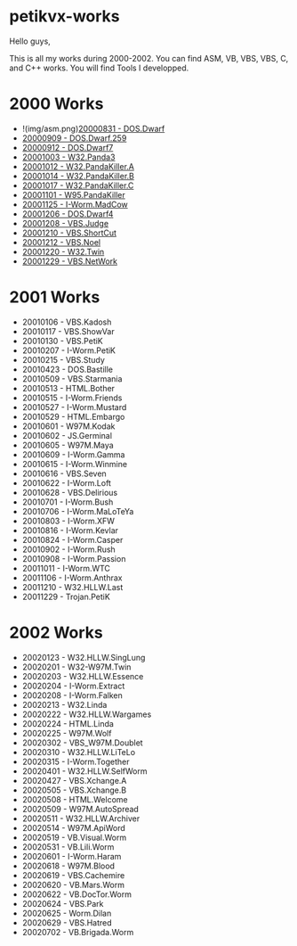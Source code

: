 # petikvx-works

Hello guys,

This is all my works during 2000-2002. You can find ASM, VB, VBS, VBS, C, and C++ works.
You will find Tools I developped.

# 2000 Works
- !(img/asm.png)[20000831 - DOS.Dwarf](Year-2000-Works/20000831%20-%20DOS.Dwarf)
- [20000909 - DOS.Dwarf.259](Year-2000-Works/20000909%20-%20DOS.Dwarf.259)
- [20000912 - DOS.Dwarf7](Year-2000-Works/20000912%20-%20DOS.Dwarf7)
- [20001003 - W32.Panda3](Year-2000-Works/20001003%20-%20W32.Panda3)
- [20001012 - W32.PandaKiller.A](Year-2000-Works/20001012%20-%20W32.PandaKiller.A)
- [20001014 - W32.PandaKiller.B](Year-2000-Works/20001014%20-%20W32.PandaKiller.B)
- [20001017 - W32.PandaKiller.C](Year-2000-Works/20001017%20-%20W32.PandaKiller.C)
- [20001101 - W95.PandaKiller](Year-2000-Works/20001101%20-%20W95.PandaKiller)
- [20001125 - I-Worm.MadCow](Year-2000-Works/20001125%20-%20I-Worm.MadCow)
- [20001206 - DOS.Dwarf4](Year-2000-Works/20001206%20-%20DOS.Dwarf4)
- [20001208 - VBS.Judge](Year-2000-Works/20001208%20-%20VBS.Judge)
- [20001210 - VBS.ShortCut](Year-2000-Works/20001210%20-%20VBS.ShortCut)
- [20001212 - VBS.Noel](Year-2000-Works/20001212%20-%20VBS.Noel)
- [20001220 - W32.Twin](Year-2000-Works/20001220%20-%20W32.Twin)
- [20001229 - VBS.NetWork](Year-2000-Works/20001229%20-%20VBS.NetWork)

# 2001 Works
- 20010106 - VBS.Kadosh
- 20010117 - VBS.ShowVar
- 20010130 - VBS.PetiK
- 20010207 - I-Worm.PetiK
- 20010215 - VBS.Study
- 20010423 - DOS.Bastille
- 20010509 - VBS.Starmania
- 20010513 - HTML.Bother
- 20010515 - I-Worm.Friends
- 20010527 - I-Worm.Mustard
- 20010529 - HTML.Embargo
- 20010601 - W97M.Kodak
- 20010602 - JS.Germinal
- 20010605 - W97M.Maya
- 20010609 - I-Worm.Gamma
- 20010615 - I-Worm.Winmine
- 20010616 - VBS.Seven
- 20010622 - I-Worm.Loft
- 20010628 - VBS.Delirious
- 20010701 - I-Worm.Bush
- 20010706 - I-Worm.MaLoTeYa
- 20010803 - I-Worm.XFW
- 20010816 - I-Worm.Kevlar
- 20010824 - I-Worm.Casper
- 20010902 - I-Worm.Rush
- 20010908 - I-Worm.Passion
- 20011011 - I-Worm.WTC
- 20011106 - I-Worm.Anthrax
- 20011210 - W32.HLLW.Last
- 20011229 - Trojan.PetiK

# 2002 Works
- 20020123 - W32.HLLW.SingLung
- 20020201 - W32-W97M.Twin
- 20020203 - W32.HLLW.Essence
- 20020204 - I-Worm.Extract
- 20020208 - I-Worm.Falken
- 20020213 - W32.Linda
- 20020222 - W32.HLLW.Wargames
- 20020224 - HTML.Linda
- 20020225 - W97M.Wolf
- 20020302 - VBS_W97M.Doublet
- 20020310 - W32.HLLW.LiTeLo
- 20020315 - I-Worm.Together
- 20020401 - W32.HLLW.SelfWorm
- 20020427 - VBS.Xchange.A
- 20020505 - VBS.Xchange.B
- 20020508 - HTML.Welcome
- 20020509 - W97M.AutoSpread
- 20020511 - W32.HLLW.Archiver
- 20020514 - W97M.ApiWord
- 20020519 - VB.Visual.Worm
- 20020531 - VB.Lili.Worm
- 20020601 - I-Worm.Haram
- 20020618 - W97M.Blood
- 20020619 - VBS.Cachemire
- 20020620 - VB.Mars.Worm
- 20020622 - VB.DocTor.Worm
- 20020624 - VBS.Park
- 20020625 - Worm.Dilan
- 20020629 - VBS.Hatred
- 20020702 - VB.Brigada.Worm
